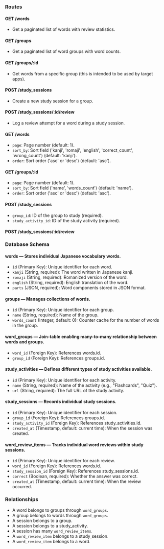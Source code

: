 ### Routes

#### GET /words
- Get a paginated list of words with review statistics.

#### GET /groups
- Get a paginated list of word groups with word counts.

#### GET /groups/:id
- Get words from a specific group (this is intended to be used by target apps).

#### POST /study_sessions
- Create a new study session for a group.

#### POST /study_sessions/:id/review
- Log a review attempt for a word during a study session.

#### GET /words
- `page`: Page number (default: 1).
- `sort_by`: Sort field ('kanji', 'romaji', 'english', 'correct_count', 'wrong_count') (default: 'kanji').
- `order`: Sort order ('asc' or 'desc') (default: 'asc').

#### GET /groups/:id
- `page`: Page number (default: 1).
- `sort_by`: Sort field ('name', 'words_count') (default: 'name').
- `order`: Sort order ('asc' or 'desc') (default: 'asc').

#### POST /study_sessions
- `group_id`: ID of the group to study (required).
- `study_activity_id`: ID of the study activity (required).

#### POST /study_sessions/:id/review

### Database Schema

#### words — Stores individual Japanese vocabulary words.
- `id` (Primary Key): Unique identifier for each word.
- `kanji` (String, required): The word written in Japanese kanji.
- `romaji` (String, required): Romanized version of the word.
- `english` (String, required): English translation of the word.
- `parts` (JSON, required): Word components stored in JSON format.

#### groups — Manages collections of words.
- `id` (Primary Key): Unique identifier for each group.
- `name` (String, required): Name of the group.
- `words_count` (Integer, default: 0): Counter cache for the number of words in the group.

#### word_groups — Join-table enabling many-to-many relationship between words and groups.
- `word_id` (Foreign Key): References words.id.
- `group_id` (Foreign Key): References groups.id.

#### study_activities — Defines different types of study activities available.
- `id` (Primary Key): Unique identifier for each activity.
- `name` (String, required): Name of the activity (e.g., "Flashcards", "Quiz").
- `url` (String, required): The full URL of the study activity.

#### study_sessions — Records individual study sessions.
- `id` (Primary Key): Unique identifier for each session.
- `group_id` (Foreign Key): References groups.id.
- `study_activity_id` (Foreign Key): References study_activities.id.
- `created_at` (Timestamp, default: current time): When the session was created.

#### word_review_items — Tracks individual word reviews within study sessions.
- `id` (Primary Key): Unique identifier for each review.
- `word_id` (Foreign Key): References words.id.
- `study_session_id` (Foreign Key): References study_sessions.id.
- `correct` (Boolean, required): Whether the answer was correct.
- `created_at` (Timestamp, default: current time): When the review occurred.

### Relationships

- A word belongs to groups through `word_groups`.
- A group belongs to words through `word_groups`.
- A session belongs to a group.
- A session belongs to a study_activity.
- A session has many `word_review_items`.
- A `word_review_item` belongs to a study_session.
- A `word_review_item` belongs to a word.